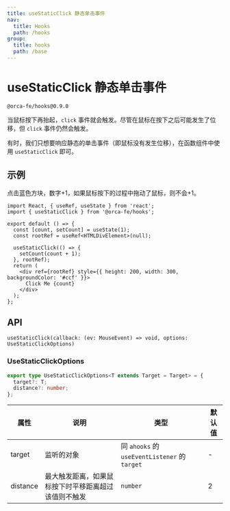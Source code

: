 ```yaml
---
title: useStaticClick 静态单击事件
nav:
  title: Hooks
  path: /hooks
group:
  title: hooks
  path: /base
---
```


# useStaticClick 静态单击事件

`@orca-fe/hooks@0.9.0`

当鼠标按下再抬起，`click` 事件就会触发。尽管在鼠标在按下之后可能发生了位移，但 `click` 事件仍然会触发。

有时，我们只想要响应静态的单击事件（即鼠标没有发生位移），在函数组件中使用 `useStaticClick` 即可。

## 示例

点击蓝色方块，数字+1，如果鼠标按下的过程中拖动了鼠标，则不会+1。

```tsx
import React, { useRef, useState } from 'react';
import { useStaticClick } from '@orca-fe/hooks';

export default () => {
  const [count, setCount] = useState(1);
  const rootRef = useRef<HTMLDivElement>(null);

  useStaticClick(() => {
    setCount(count + 1);
  }, rootRef);
  return (
    <div ref={rootRef} style={{ height: 200, width: 300, backgroundColor: '#ccf' }}>
      Click Me {count}
    </div>
  );
};
```

## API

`useStaticClick(callback: (ev: MouseEvent) => void, options: UseStaticClickOptions)`

### UseStaticClickOptions

```ts | pure
export type UseStaticClickOptions<T extends Target = Target> = {
  target?: T;
  distance?: number;
};
```

| 属性     | 说明                                                 | 类型                                          | 默认值 |
| -------- | ---------------------------------------------------- | --------------------------------------------- | ------ |
| target   | 监听的对象                                           | 同 `ahooks` 的 `useEventListener` 的 `target` | -      |
| distance | 最大触发距离，如果鼠标按下时平移距离超过该值则不触发 | `number`                                      | 2      |
